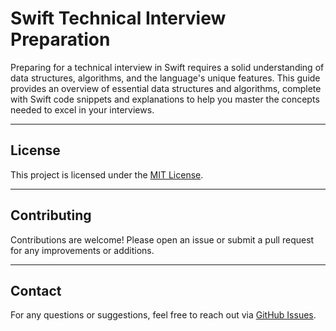 
# Swift Technical Interview Preparation

Preparing for a technical interview in Swift requires a solid understanding of data structures, algorithms, and the language's unique features. This guide provides an overview of essential data structures and algorithms, complete with Swift code snippets and explanations to help you master the concepts needed to excel in your interviews.

---

## License

This project is licensed under the [MIT License](LICENSE).

---

## Contributing

Contributions are welcome! Please open an issue or submit a pull request for any improvements or additions.

---

## Contact

For any questions or suggestions, feel free to reach out via [GitHub Issues](https://github.com/ItsMacto/Swift-Technical-Interview-Prep-Sheet/issues).
